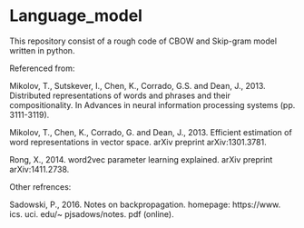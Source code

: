 # Language_model

This repository consist of a rough code of CBOW and Skip-gram model written in python.

Referenced from:

  Mikolov, T., Sutskever, I., Chen, K., Corrado, G.S. and Dean, J., 2013. Distributed representations of words and phrases and their compositionality. In Advances in neural information processing systems (pp. 3111-3119).
  
  Mikolov, T., Chen, K., Corrado, G. and Dean, J., 2013. Efficient estimation of word representations in vector space. arXiv preprint arXiv:1301.3781.
  
  Rong, X., 2014. word2vec parameter learning explained. arXiv preprint arXiv:1411.2738.
  
Other refrences:
  
  Sadowski, P., 2016. Notes on backpropagation. homepage: https://www. ics. uci. edu/~ pjsadows/notes. pdf (online).
